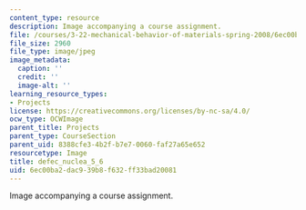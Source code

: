 ```yaml
---
content_type: resource
description: Image accompanying a course assignment.
file: /courses/3-22-mechanical-behavior-of-materials-spring-2008/6ec00ba2dac939b8f632ff33bad20081_defec_nuclea_5_6.jpg
file_size: 2960
file_type: image/jpeg
image_metadata:
  caption: ''
  credit: ''
  image-alt: ''
learning_resource_types:
- Projects
license: https://creativecommons.org/licenses/by-nc-sa/4.0/
ocw_type: OCWImage
parent_title: Projects
parent_type: CourseSection
parent_uid: 8388cfe3-4b2f-b7e7-0060-faf27a65e652
resourcetype: Image
title: defec_nuclea_5_6
uid: 6ec00ba2-dac9-39b8-f632-ff33bad20081
---
```

Image accompanying a course assignment.